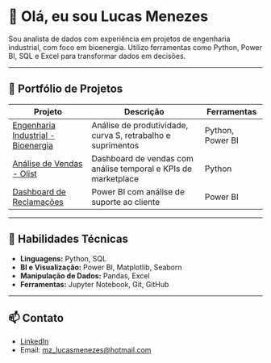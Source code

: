 # 👋 Olá, eu sou Lucas Menezes

Sou analista de dados com experiência em projetos de engenharia industrial, com foco em bioenergia. Utilizo ferramentas como Python, Power BI, SQL e Excel para transformar dados em decisões.

---

## 🚀 Portfólio de Projetos

| Projeto | Descrição | Ferramentas |
|--------|-----------|-------------|
| [Engenharia Industrial - Bioenergia](link-aqui) | Análise de produtividade, curva S, retrabalho e suprimentos | Python, Power BI |
| [Análise de Vendas - Olist](link-aqui) | Dashboard de vendas com análise temporal e KPIs de marketplace | Python |
| [Dashboard de Reclamações](link-aqui) | Power BI com análise de suporte ao cliente | Power BI |

---

## 🧰 Habilidades Técnicas
- **Linguagens:** Python, SQL
- **BI e Visualização:** Power BI, Matplotlib, Seaborn
- **Manipulação de Dados:** Pandas, Excel
- **Ferramentas:** Jupyter Notebook, Git, GitHub

---

## 📫 Contato

- [LinkedIn](https://www.linkedin.com/in/lucasmenezess)
- Email: mz_lucasmenezes@hotmail.com
